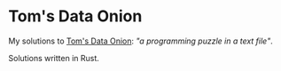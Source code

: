 # Tom's Data Onion

My solutions to [Tom's Data Onion](https://www.tomdalling.com/toms-data-onion/): _"a programming puzzle in a text file"_.

Solutions written in Rust.
